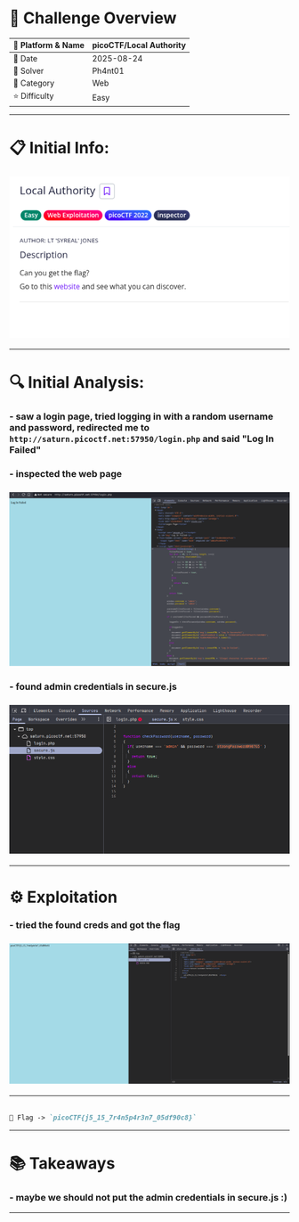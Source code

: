 #  📌 Challenge Overview

| 🧩 Platform & Name | picoCTF/Local Authority |
| ------------------- | ------------------------------- |
| 📅 Date             | 2025-08-24 |
| 👾 Solver           | Ph4nt01 |
| 🔰 Category         | Web |
| ⭐ Difficulty        | Easy |

---

# 📋 Initial Info:

### ![img](./imgs/la.png)

---

# 🔍 Initial Analysis:

### - saw a login page, tried logging in with a random username and password, redirected me to `http://saturn.picoctf.net:57950/login.php` and said "Log In Failed"
### - inspected the web page
### ![img](./imgs/la1.png)
### - found admin credentials in secure.js
### ![img](./imgs/la2.png)

---

# ⚙️ Exploitation

### - tried the found creds and got the flag
### ![img](./imgs/la3.png)

---

```markdown

🚩 Flag -> `picoCTF{j5_15_7r4n5p4r3n7_05df90c8}`

```

---

# 📚 Takeaways

### - maybe we should not put the admin credentials in secure.js :)

---

